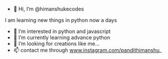 - 👋 Hi, I’m @himanshukecodes

I am learning new things in python now a days

- 👀 I’m interested in python and javascript
- 🌱 I’m currently learning advance python
- 💞️ I’m looking for creations like me...
- 📫 contact me through www.instagram.com/pandithimanshu_

<!---
himanshukecodes/himanshukecodes is a ✨ special ✨ repository because its `README.md` (this file) appears on your GitHub profile.
You can click the Preview link to take a look at your changes.
--->
